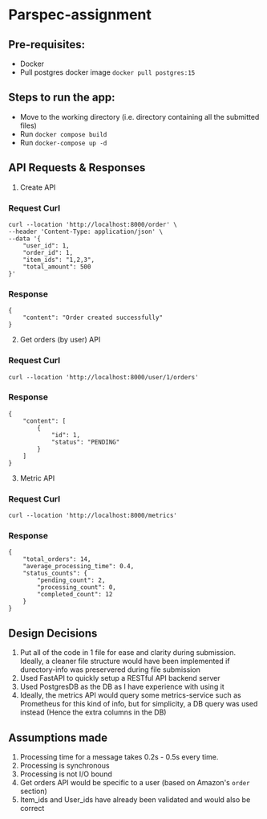 # Parspec-assignment

## Pre-requisites:
- Docker
- Pull postgres docker image `docker pull postgres:15`

## Steps to run the app:
- Move to the working directory (i.e. directory containing all the submitted files)
- Run `docker compose build`
- Run `docker-compose up -d`

## API Requests & Responses


1. Create API
### Request Curl
```
curl --location 'http://localhost:8000/order' \
--header 'Content-Type: application/json' \
--data '{
    "user_id": 1,
    "order_id": 1,
    "item_ids": "1,2,3",
    "total_amount": 500
}'
```
### Response
```
{
    "content": "Order created successfully"
}
```


2. Get orders (by user) API
### Request Curl
```
curl --location 'http://localhost:8000/user/1/orders'
```
### Response
```
{
    "content": [
        {
            "id": 1,
            "status": "PENDING"
        }
    ]
}
```
3. Metric API
### Request Curl
```
curl --location 'http://localhost:8000/metrics'
```

### Response
```
{
    "total_orders": 14,
    "average_processing_time": 0.4,
    "status_counts": {
        "pending_count": 2,
        "processing_count": 0,
        "completed_count": 12
    }
}
```

## Design Decisions
1. Put all of the code in 1 file for ease and clarity during submission. Ideally, a cleaner file structure would have been implemented if durectory-info was preservered during file submission
2. Used FastAPI to quickly setup a RESTful API backend server
3. Used PostgresDB as the DB as I have experience with using it
4. Ideally, the metrics API would query some metrics-service such as Prometheus for this kind of info, but for simplicity, a DB query was used instead (Hence the extra columns in the DB)

## Assumptions made
1. Processing time for a message takes 0.2s - 0.5s every time.
2. Processing is synchronous
3. Processing is not I/O bound
4. Get orders API would be specific to a user (based on Amazon's `order` section)
5. Item_ids and User_ids have already been validated and would also be correct